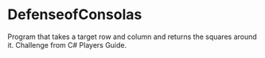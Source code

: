 # DefenseofConsolas

Program that takes a target row and column and returns the squares around it. Challenge from C# Players Guide.